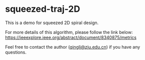 # squeezed-traj-2D
This is a demo for squeezed 2D spiral design. 

For more details of this algorithm, please follow the link below:
https://ieeexplore.ieee.org/abstract/document/8340875/metrics

Feel free to contact the author (qingli@zju.edu.cn) if you have any questions.

